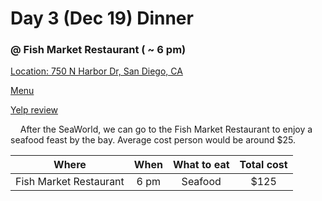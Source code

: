 # Day 3 (Dec 19) Dinner 
### @ Fish Market Restaurant ( ~ 6 pm)

[Location: 750 N Harbor Dr, San Diego, CA](https://www.google.com/maps/place/Fish+Market+Restaurant/@32.7086051,-117.1799522,14.5z/data=!4m5!3m4!1s0x80deab556e8bc9dd:0xcc6fda5a02c55424!8m2!3d32.712279!4d-117.1756347)

[Menu](https://www.thefishmarket.com/viewmenu.aspx?id=6)

[Yelp review](https://www.yelp.com/biz/the-fish-market-san-diego-2)

&nbsp;&nbsp;&nbsp; After the SeaWorld, we can go to the Fish Market Restaurant to enjoy a seafood feast by the bay. Average cost person would be around $25.

|Where                 |When  |What to eat|Total cost|
|:--------------------:|:----:|:---------:|:--------:|
|Fish Market Restaurant| 6 pm | Seafood   | $125     |

